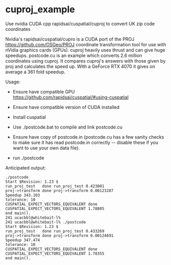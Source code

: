 # cuproj_example
Use nvidia CUDA cpp rapidsai/cuspatial/cuproj to convert UK zip code coordinates

Nvidia's rapidsai/cuspatial/cupro is a CUDA port of the PROJ https://github.com/OSGeo/PROJ 
coordinate transformation tool for use with nVidia graphics cards (GPUs). 
cuproj heavily uses thrust and can give huge speedups.
postcode.cu is an example which converts 2.6 million coordinates using cuproj.
It compares cuproj's answers with those given by proj and calculates the speed up.
With a GeForce RTX 4070 it gives on average a 361 fold speedup.

Usage:
* Ensure have compatible GPU https://github.com/rapidsai/cuspatial/#using-cuspatial
* Ensure have compatible version of CUDA installed
* Install cuspatial

* Use ./postcode.bat to compile and link postcode.cu
* Ensure have copy of postcode.in (postcode.cu has a few sanity checks to make sure it has read
postcode.in correctly -- disable these if you want to use your own data file).
* run ./postcode

Anticipated output:

```
./postcode
Start $Revision: 1.23 $
run_proj_test   done run_proj_test 0.423001
proj->transform done proj->transform 0.00123287
Speedup 343.103
tolerance: 10
CUSPATIAL_EXPECT_VECTORS_EQUIVALENT done CUSPATIAL_EXPECT_VECTORS_EQUIVALENT 1.78805
end main().
241 ucacbbl@whitebait-l% 
241 ucacbbl@whitebait-l% ./postcode
Start $Revision: 1.23 $
run_proj_test   done run_proj_test 0.433269
proj->transform done proj->transform 0.00124691
Speedup 347.474
tolerance: 10
CUSPATIAL_EXPECT_VECTORS_EQUIVALENT done CUSPATIAL_EXPECT_VECTORS_EQUIVALENT 1.78355
end main().
```

